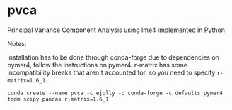 # pvca
Principal Variance Component Analysis using lme4 implemented in Python

Notes: 

installation has to be done through conda-forge due to dependencies on pymer4, follow the instructions on pymer4. r-matrix has some incompatibility breaks that aren't accounted for, so you need to specify `r-matrix=1.6_1`. 
```
conda create --name pvca -c ejolly -c conda-forge -c defaults pymer4 tqdm scipy pandas r-matrix=1.6_1
```